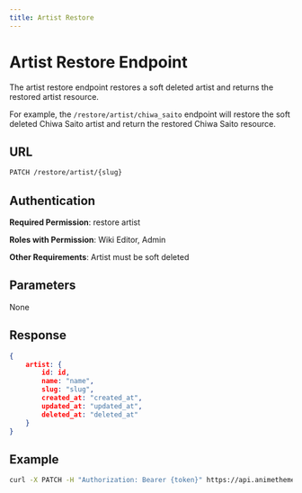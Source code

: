 ```yaml
---
title: Artist Restore
---
```


# Artist Restore Endpoint

The artist restore endpoint restores a soft deleted artist and returns the restored artist resource.

For example, the `/restore/artist/chiwa_saito` endpoint will restore the soft deleted Chiwa Saito artist and return the restored Chiwa Saito resource.

## URL

```sh
PATCH /restore/artist/{slug}
```

## Authentication

**Required Permission**: restore artist

**Roles with Permission**: Wiki Editor, Admin

**Other Requirements**: Artist must be soft deleted

## Parameters

None

## Response

```json
{
    artist: {
        id: id,
        name: "name",
        slug: "slug",
        created_at: "created_at",
        updated_at: "updated_at",
        deleted_at: "deleted_at"
    }
}
```

## Example

```bash
curl -X PATCH -H "Authorization: Bearer {token}" https://api.animethemes.moe/restore/artist/chiwa_saito
```
